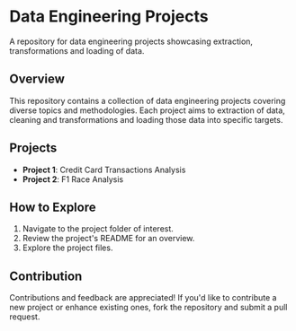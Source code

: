 # Data Engineering Projects
A repository for data engineering projects showcasing extraction, transformations and loading of data.

## Overview

This repository contains a collection of data engineering projects covering diverse topics and methodologies. Each project aims to extraction of data, cleaning and transformations and loading those data into specific targets.

## Projects

- **Project 1**: Credit Card Transactions Analysis
- **Project 2**: F1 Race Analysis

## How to Explore

1. Navigate to the project folder of interest.
2. Review the project's README for an overview.
3. Explore the project files.

## Contribution

Contributions and feedback are appreciated! If you'd like to contribute a new project or enhance existing ones, fork the repository and submit a pull request.
